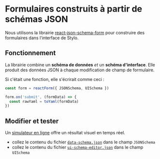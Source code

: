 # Formulaires construits à partir de schémas JSON

Nous utilisons la librairie [react-json-schema-form] pour construire des formulaires dans l'interface de Stylo.

## Fonctionnement

La librairie combine un **schéma de données** _et_ un **schéma d'interface**.
Elle produit des données JSON à chaque modification de champ de formulaire.

Si c'était une fonction, elle s'écrirait comme ceci :

```javascript
const form = reactForm({ JSONSchema, UISchema })

form.on('submit', (formData) => {
  const rawYaml = toYaml(formData)
})
```

## Modifier et tester

Un [simulateur en ligne] offre un résultat visuel en temps réel.

- collez le contenu du fichier [`data-schema.json`](./data-schema.json) dans le champ `JSONSchema`
- collez le contenu du fichier [`ui-schema-editor.json`](./ui-schema-editor.json) dans le champ `UISchema`

[react-json-schema-form]: https://react-jsonschema-form.readthedocs.io/en/latest/
[simulateur en ligne]: https://rjsf-team.github.io/react-jsonschema-form/
